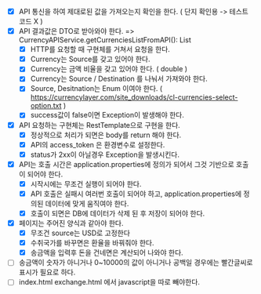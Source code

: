 - [X] API 통신을 하여 제대로된 값을 가져오는지 확인을 한다. ( 단지 확인용 -> 테스트 코드 X )
- [X] API 결과값은 DTO로 받아와야 한다. => CurrencyAPIService.getCurrenciesListFromAPI(): List<CurrencyResponse>
    - [X] HTTP를 요청할 때 구현체를 거쳐서 요청을 한다.
    - [X] Currency는 Source를 갖고 있어야 한다.
    - [X] Currency는 금액 비율을 갖고 있어야 한다. ( double )
    - [X] Currency는 Source / Destination 를 나눠서 가져와야 한다.
    - [X] Source, Desitnation는 Enum 이여야 한다. ( https://currencylayer.com/site_downloads/cl-currencies-select-option.txt )
    - [X] success값이 false이면 Exception이 발생해야 한다.
- [X] API 요청하는 구현체는 RestTemplate으로 구현을 한다.
    - [X] 정상적으로 처리가 되면은 body를 return 해야 한다.
    - [X] API의 access_token 은 환경변수로 설정한다.
    - [X] status가 2xx이 아닐경우 Exception을 발생시킨다.
- [X] API는 호출 시간은 application.properties에 정의가 되어서 그것 기반으로 호출이 되어야 한다.
    - [X] 시작시에는 무조건 실행이 되어야 한다.
    - [X] API 호출은 실패시 여러번 호출이 되어야 하고, application.properties에 정의된 데이터에 맞게 움직여야 한다.
    - [X] 호출이 되면은 DB에 데이터가 삭제 된 후 저장이 되어야 한다.
- [X] 페이지는 주어진 양식과 같아야 한다.
    - [X] 무조건 source는 USD로 고정한다
    - [X] 수취국가를 바꾸면은 환율을 바꿔줘야 한다.
    - [X] 송금액을 입력후 돈을 건네면은 계산되어 나와야 한다. 
- [ ] 송금액이 숫자가 아니거나 0~10000의 값이 아니거나 공백일 경우에는 빨간글씨로 표시가 필요로 하다.
- [ ] index.html exchange.html 에서 javascript을 따로 빼야한다.
